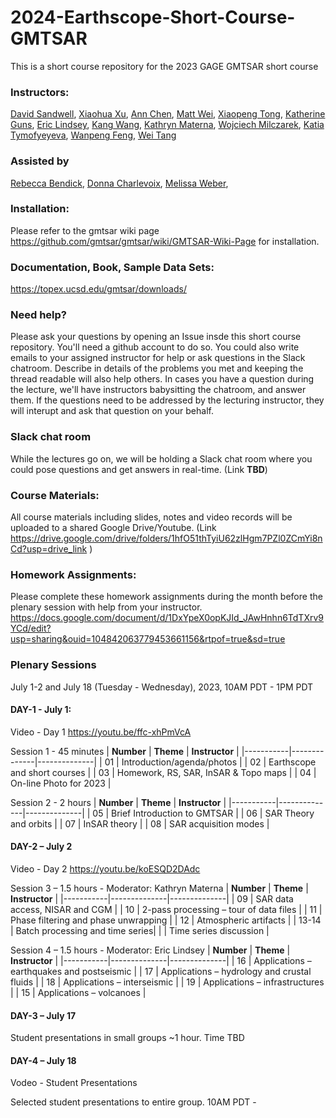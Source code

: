 # 2024-Earthscope-Short-Course-GMTSAR
This is a short course repository for the 2023 GAGE GMTSAR short course

### Instructors:
[David Sandwell](https://topex.ucsd.edu/sandwell/),
[Xiaohua Xu](https://ig.utexas.edu/staff/xiaohua-eric-xu/),
[Ann Chen](https://www.ae.utexas.edu/people/faculty/faculty-directory/chen),
[Matt Wei](https://weilaburi.wixsite.com/home),
[Xiaopeng Tong](https://scholar.google.com/citations?hl=en&user=pFj50-sAAAAJ),
[Katherine Guns](https://igpp.ucsd.edu/person/kguns),
[Eric Lindsey](https://www.planetmechanic.net/about-me),
[Kang Wang](http://seismo.berkeley.edu/~kwang/),
[Kathryn Materna](https://sites.google.com/view/kathrynmaterna/home),
[Wojciech Milczarek](https://wggg.pwr.edu.pl/en/employees/wojciech-milczarek),
[Katia Tymofyeyeva](https://igppweb.ucsd.edu/~etymofyeyeva/),
[Wanpeng Feng](https://www.researchgate.net/profile/Wanpeng-Feng),
[Wei Tang](https://dcxy.cumtb.edu.cn/info/1011/3827.htm)

### Assisted by
[Rebecca Bendick](https://www.earthscope.org/news/selection-ceo-bendick),
[Donna Charlevoix](https://www.earthscope.org/staff/donna-charlevoix),
[Melissa Weber](https://www.earthscope.org/staff/melissa-weber),


### Installation:
Please refer to the gmtsar wiki page https://github.com/gmtsar/gmtsar/wiki/GMTSAR-Wiki-Page for installation.

### Documentation, Book, Sample Data Sets:
https://topex.ucsd.edu/gmtsar/downloads/

### Need help?
Please ask your questions by opening an Issue insde this short course repository. You'll need a github account to do so. You could also write emails to your assigned instructor for help or ask questions in the Slack chatroom. Describe in details of the problems you met and keeping the thread readable will also help others. In cases you have a question during the lecture, we'll have instructors babysitting the chatroom, and answer them. If the questions need to be addressed by the lecturing instructor, they will interupt and ask that question on your behalf.  

### Slack chat room
While the lectures go on, we will be holding a Slack chat room where you could pose questions and get answers in real-time. (Link **TBD**)

### Course Materials:
All course materials including slides, notes and video records will be uploaded to a shared Google Drive/Youtube. (Link https://drive.google.com/drive/folders/1hfO51thTyiU62zlHgm7PZl0ZCmYi8nCd?usp=drive_link )

### Homework Assignments:
Please complete these homework assignments during the month before the plenary session with help from your instructor. https://docs.google.com/document/d/1DxYpeX0opKJId_JAwHnhn6TdTXrv9YCd/edit?usp=sharing&ouid=104842063779453661156&rtpof=true&sd=true 

### Plenary Sessions
July 1-2 and July 18 (Tuesday - Wednesday), 2023, 10AM PDT - 1PM PDT 
#### DAY-1 -  July 1:
Video - Day 1 https://youtu.be/ffc-xhPmVcA 

Session 1 - 45 minutes
| **Number** | **Theme** | **Instructor** |
|-----------|--------------|--------------|
| 01    | Introduction/agenda/photos |
| 02    | Earthscope and short courses |
| 03    | Homework, RS, SAR, InSAR & Topo maps |
| 04    | On-line Photo for 2023 |


Session 2 - 2 hours
| **Number** | **Theme** | **Instructor** |
|-----------|--------------|--------------|
| 05    | Brief Introduction to GMTSAR |
| 06    | SAR Theory and orbits |
| 07    | InSAR theory |
| 08    | SAR acquisition modes |


#### DAY-2 – July 2
Video - Day 2 https://youtu.be/koESQD2DAdc

Session 3 – 1.5 hours - Moderator: Kathryn Materna
| **Number** | **Theme** | **Instructor** |
|-----------|--------------|--------------|
| 09    | SAR data access, NISAR and CGM | 
| 10    | 2-pass processing – tour of data files | 
| 11    | Phase filtering and phase unwrapping |
| 12    | Atmospheric artifacts |
| 13-14 | Batch processing and time series| 
| | Time series discussion | 

Session 4 – 1.5 hours - Moderator: Eric Lindsey
| **Number** | **Theme** | **Instructor** |
|-----------|--------------|--------------|
| 16    | Applications – earthquakes and postseismic | 
| 17    | Applications – hydrology and crustal fluids | 
| 18    | Applications – interseismic | 
| 19    | Applications – infrastructures | 
| 15    | Applications – volcanoes | 

#### DAY-3 – July 17
Student presentations in small groups ~1 hour. Time TBD

#### DAY-4 – July 18
Vodeo - Student Presentations

Selected student presentations to entire group. 10AM PDT - 




